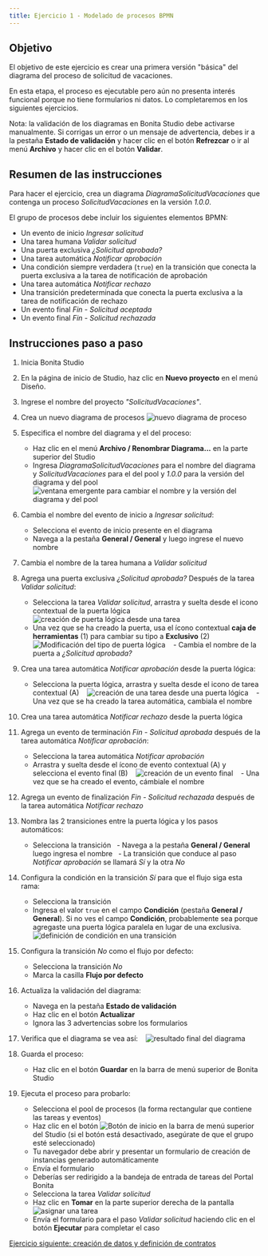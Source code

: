 ```yaml
---
title: Ejercicio 1 - Modelado de procesos BPMN
---
```


## Objetivo

El objetivo de este ejercicio es crear una primera versión "básica" del diagrama del proceso de solicitud de vacaciones.

En esta etapa, el proceso es ejecutable pero aún no presenta interés funcional porque no tiene formularios ni datos.
Lo completaremos en los siguientes ejercicios.

Nota: la validación de los diagramas en Bonita Studio debe activarse manualmente. Si corrigas un error o un mensaje de advertencia, debes ir a la pestaña **Estado de validación** y hacer clic en el botón **Refrezcar** o ir al menú **Archivo** y hacer clic en el botón **Validar**.

## Resumen de las instrucciones

Para hacer el ejercicio, crea un diagrama *DiagramaSolicitudVacaciones* que contenga un proceso *SolicitudVacaciones* en la versión *1.0.0*.

El grupo de procesos debe incluir los siguientes elementos BPMN:
* Un evento de inicio *Ingresar solicitud*
* Una tarea humana *Validar solicitud*
* Una puerta exclusiva *¿Solicitud aprobada?*
* Una tarea automática *Notificar aprobación*
* Una condición siempre verdadera (`true`) en la transición que conecta la puerta exclusiva a la tarea de notificación de aprobación
* Una tarea automática *Notificar rechazo*
* Una transición predeterminada que conecta la puerta exclusiva a la tarea de notificación de rechazo
* Un evento final *Fin - Solicitud aceptada*
* Un evento final *Fin - Solicitud rechazada*

## Instrucciones paso a paso
1. Inicia Bonita Studio
1. En la página de inicio de Studio, haz clic en **Nuevo proyecto** en el menú Diseño.
1. Ingrese el nombre del proyecto _"SolicitudVacaciones"_.
1. Crea un nuevo diagrama de procesos
    ![nuevo diagrama de proceso](images/ex01/ex1_10.png)

1. Especifica el nombre del diagrama y el del proceso:
    - Haz clic en el menú **Archivo / Renombrar Diagrama...** en la parte superior del Studio
    - Ingresa *DiagramaSolicitudVacaciones* para el nombre del diagrama y *SolicitudVacaciones* para el del pool y *1.0.0* para la versión del diagrama y del pool
   ![ventana emergente para cambiar el nombre y la versión del diagrama y del pool](images/ex01/ex1_01.png)
1. Cambia el nombre del evento de inicio a *Ingresar solicitud*:
    - Selecciona el evento de inicio presente en el diagrama
    - Navega a la pestaña **General / General** y luego ingrese el nuevo nombre
1. Cambia el nombre de la tarea humana a *Validar solicitud*
1. Agrega una puerta exclusiva *¿Solicitud aprobada?* Después de la tarea *Validar solicitud*:
    - Selecciona la tarea *Validar solicitud*, arrastra y suelta desde el icono contextual de la puerta lógica
   ![creación de puerta lógica desde una tarea](images/ex01/ex1_02.png)
    - Una vez que se ha creado la puerta, usa el ícono contextual **caja de herramientas** (1) para cambiar su tipo a **Exclusivo** (2)
   ![Modificación del tipo de puerta lógica](images/ex01/ex1_03.png)
   - Cambia el nombre de la puerta a *¿Solicitud aprobada?*
1. Crea una tarea automática *Notificar aprobación* desde la puerta lógica:
    - Selecciona la puerta lógica, arrastra y suelta desde el icono de tarea contextual (A)
   ![creación de una tarea desde una puerta lógica](images/ex01/ex1_04.png)
   - Una vez que se ha creado la tarea automática, cambiala el nombre
1. Crea una tarea automática *Notificar rechazo* desde la puerta lógica
1. Agrega un evento de terminación *Fin - Solicitud aprobada* después de la tarea automática *Notificar aprobación*:
    - Selecciona la tarea automática *Notificar aprobación*
    - Arrastra y suelta desde el ícono de evento contextual (A) y selecciona el evento final (B)
   ![creación de un evento final](images/ex01/ex1_05.png)
   - Una vez que se ha creado el evento, cámbiale el nombre
1. Agrega un evento de finalización *Fin - Solicitud rechazada* después de la tarea automática *Notificar rechazo*
1. Nombra las 2 transiciones entre la puerta lógica y los pasos automáticos:
    - Selecciona la transición
    - Navega a la pestaña **General / General** luego ingresa el nombre
    - La transición que conduce al paso *Notificar aprobación* se llamará *Sí* y la otra *No*
1. Configura la condición en la transición *Sí* para que el flujo siga esta rama:
    - Selecciona la transición
    - Ingresa el valor `true` en el campo **Condición** (pestaña **General / General**). Si no ves el campo **Condición**, probablemente sea porque agregaste una puerta lógica paralela en lugar de una exclusiva.
   ![definición de condición en una transición](images/ex01/ex1_06.png)
1. Configura la transición *No* como el flujo por defecto:
    - Selecciona la transición *No*
    - Marca la casilla **Flujo por defecto**
1. Actualiza la validación del diagrama:
    - Navega en la pestaña **Estado de validación**
    - Haz clic en el botón **Actualizar**
    - Ignora las 3 advertencias sobre los formularios
1. Verifica que el diagrama se vea así:
   ![resultado final del diagrama](images/ex01/ex1_07.png)
1. Guarda el proceso:
    - Haz clic en el botón **Guardar** en la barra de menú superior de Bonita Studio
1. Ejecuta el proceso para probarlo:
    - Selecciona el pool de procesos (la forma rectangular que contiene las tareas y eventos)
    - Haz clic en el botón ![Botón de inicio](images/ex01/ex1_08.png) en la barra de menú superior del Studio (si el botón está desactivado, asegúrate de que el grupo esté seleccionado)
    - Tu navegador debe abrir y presentar un formulario de creación de instancias generado automáticamente
    - Envía el formulario
    - Deberías ser redirigido a la bandeja de entrada de tareas del Portal Bonita
    - Selecciona la tarea *Validar solicitud*
    - Haz clic en **Tomar** en la parte superior derecha de la pantalla ![asignar una tarea](images/ex01/ex1_09.png)
    - Envía el formulario para el paso *Validar solicitud* haciendo clic en el botón **Ejecutar** para completar el caso

[Ejercicio siguiente: creación de datos y definición de contratos](02-data-contract.md)
